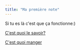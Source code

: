 ```yaml
---
title: "Ma première note"
---
```


Si tu es là c'est que ça fonctionne:)

[C'est quoi le savoir?](notes/leSavoir.md)

[C'est quoi manger](notes/manger.md)